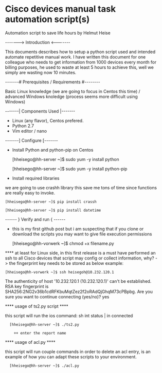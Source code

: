 # Cisco devices manual task automation script(s)

Automation script to save life hours by Helmut Heise

-------> Introduction <-------

This documents describes how to setup a python script used and intended automate repetitive manual work. I have written this document for one colleague who needs to get information from 1000 devices every month for billing purposes, he used to waste at least 5 hours to achieve this, well we simply are wasting now 10 minutes.

-------# Prerequisites / Requirements #--------

Basic Linux knowledge (we are going to focus in Centos this time) / advanced Windows knoledge (process seems more difficult using Windows)

-------| Components Used |-------

- Linux (any flavor), Centos prefered.
- Python 2.7
- Vim editor / nano

-------] Configure [-------

  * Install Python and python-pip on Centos

    [hheisego@hh-server ~]$ sudo yum -y install python

    [hheisego@hh-server ~]$ sudo yum -y install python-pip

  * Install required libraries
  
  we are going to use crashh library this save me tons of time since functions are really easy to invoke.

    [hheisego@hh-server ~]$ pip install crassh
    
    [hheisego@hh-server ~]$ pip install datetime
    
 ------ } Verify and run { ------
 
  * this is my first github post but i am suspecting that if you clone or download the scripts you may want to give file execution permissions
  
    [hheisego@hh-vorwerk ~]$ chmod +x filename.py
    
  **** at least for Linux side, in this first release is a must have performed an ssh to all Cisco devices that script may config or collect information, why? -> the fingerprint key needs to be stored as below example:
  
    [hheisego@hh-vorwerk ~]$ ssh heisegoh@10.232.120.1
  
The authenticity of host '10.232.120.1 (10.232.120.1)' can't be established.
RSA key fingerprint is SHA256:2NG2v36b1cdRFKbuMqtZez2f2oRAdQjGhqM73cPBpbg.
Are you sure you want to continue connecting (yes/no)? yes

  **** usage of ts2.py script ****
  
  this script will run the ios command: sh int status | in connected
      
      [hheisego@hh-server ~]$ ./ts2.py
      
        ++ enter the report name
        
  **** usage of acl.py ****
  
  this script will run couple commands in order to delete an acl entry, is an example of how you can adapt these scripts to your environment.
  
      [hheisego@hh-server ~]$ ./acl.py
  
  
     
